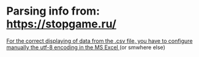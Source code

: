 # Parsing info from: https://stopgame.ru/
<a href="https://github.com/VladislavSmekhnov/Stopgame_parsing/issues/1"> For the correct displaying of data from the .csv file, you have to configure manually the utf-8 encoding in the MS Excel </a> (or smwhere else)
